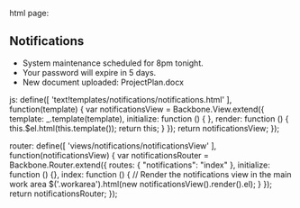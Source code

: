 html page:


<div class="title">
    <h2>Notifications</h2>
</div>
<div>
    <ul>
        <li>System maintenance scheduled for 8pm tonight.</li>
        <li>Your password will expire in 5 days.</li>
        <li>New document uploaded: ProjectPlan.docx</li>
    </ul>
</div>


js:
define([
    'text!templates/notifications/notifications.html'
], function(template) {
    var notificationsView = Backbone.View.extend({
        template: _.template(template),
        initialize: function () { },
        render: function () {
            this.$el.html(this.template());
            return this;
        }
    });
    return notificationsView;
});


router:
define([
    'views/notifications/notificationsView'
], function(notificationsView) {
    var notificationsRouter = Backbone.Router.extend({
        routes: {
            "notifications": "index"
        },
        initialize: function () {},
        index: function () {
            // Render the notifications view in the main work area
            $('.workarea').html(new notificationsView().render().el);
        }
    });
    return notificationsRouter;
});
